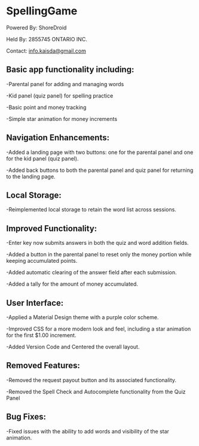 # SpellingGame
Powered By: ShoreDroid

Held By: 2855745 ONTARIO INC.

Contact: info.kaisda@gmail.com

Basic app functionality including:
------------------------------------------
-Parental panel for adding and managing words

-Kid panel (quiz panel) for spelling practice

-Basic point and money tracking

-Simple star animation for money increments

Navigation Enhancements:
-------------------------------------------
-Added a landing page with two buttons: one for the parental panel and one for the kid panel (quiz panel).

-Added back buttons to both the parental panel and quiz panel for returning to the landing page.

**Local Storage:**
-------------------------------------------
-Reimplemented local storage to retain the word list across sessions.

**Improved Functionality:**
-------------------------------------------
-Enter key now submits answers in both the quiz and word addition fields.

-Added a button in the parental panel to reset only the money portion while keeping accumulated points.

-Added automatic clearing of the answer field after each submission.

-Added a tally for the amount of money accumulated.

**User Interface:**
-------------------------------------------
-Applied a Material Design theme with a purple color scheme.

-Improved CSS for a more modern look and feel, including a star animation for the first $1.00 increment.

-Added Version Code and Centered the overall layout.


**Removed Features:**
-------------------------------------------
-Removed the request payout button and its associated functionality.

-Removed the Spell Check and Autocomplete functionality from the Quiz Panel

**Bug Fixes:**
-----------------------------------------------
-Fixed issues with the ability to add words and visibility of the star animation.
